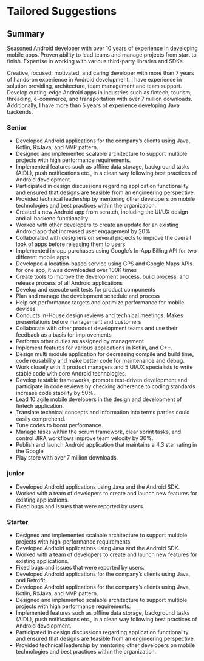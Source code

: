 # Tailored Suggestions

## Summary

Seasoned Android developer with over 10 years of experience in developing mobile apps. Proven ability to lead teams and manage projects from start to finish. Expertise in working with various third-party libraries and SDKs.


Creative, focused, motivated, and caring developer with more than 7 years of hands-on experience in Android development. I
have experience in solution providing, architecture, team management and team support. Develop cutting-edge Android apps in
industries such as fintech, tourism, threading, e-commerce, and transportation with over 7 million downloads. Additionally, I have
more than 5 years of experience developing Java backends.



### Senior
- Developed Android applications for the company’s clients using Java, Kotlin, RxJava, and MVP pattern.
- Designed and implemented scalable architecture to support multiple projects with high performance requirements.
- Implemented features such as offline data storage, background tasks (AIDL), push notifications etc., in a clean way following best practices of Android development.
- Participated in design discussions regarding application functionality and ensured that designs are feasible from an engineering perspective.
- Provided technical leadership by mentoring other developers on mobile technologies and best practices within the organization.
- Created a new Android app from scratch, including the UI/UX design and all backend functionality
- Worked with other developers to create an update for an existing Android app that increased user engagement by 20%
- Collaborated with designers on several projects to improve the overall look of apps before releasing them to users
- Implemented in-app purchases using Google’s In-App Billing API for two different mobile apps
- Developed a location-based service using GPS and Google Maps APIs for one app; it was downloaded over 100K times
- Create tools to improve the development process, build process, and release process of all Android applications
- Develop and execute unit tests for product components
- Plan and manage the development schedule and process
- Help set performance targets and optimize performance for mobile devices
- Conducts in-House design reviews and technical meetings. Makes presentations before management and customers
- Collaborate with other product development teams and use their feedback as a basis for improvements
- Performs other duties as assigned by management
- Implement features for various applications in Kotlin, and C++.
- Design multi module application for decreasing compile and build time, code reusability
  and make better code for maintenance and debug.
- Work closely with 4 product managers and 5 UI/UX specialists to write stable code
  with core Android technologies.
- Develop testable frameworks, promote test-driven development and participate in
 code reviews by checking adherence to coding standards increase code stability by
 50%.
- Lead 10 agile mobile developers in the design and development of fintech application.
- Translate technical concepts and information into terms parties could easily
 comprehend.
- Tune codes to boost performance.
- Manage tasks within the scrum framework, clear sprint tasks, and control JIRA
 workflows improve team velocity by 30%.
- Publish and launch Android application that maintains a 4.3 star rating in the Google
- Play store with over 7 million downloads.

### junior
- Developed Android applications using Java and the Android SDK.
- Worked with a team of developers to create and launch new features for existing applications.
- Fixed bugs and issues that were reported by users.

### Starter
-	Designed and implemented scalable architecture to support multiple projects with high-performance requirements.
-	Developed Android applications using Java and the Android SDK.
-	Worked with a team of developers to create and launch new features for existing applications.
-	Fixed bugs and issues that were reported by users.
-	Developed Android applications for the company’s clients using Java, and Retrofit.
- Developed Android applications for the company’s clients using Java, Kotlin, RxJava, and MVP pattern.
- Designed and implemented scalable architecture to support multiple projects with high performance requirements.
- Implemented features such as offline data storage, background tasks (AIDL), push notifications etc., in a clean way following best practices of Android development.
- Participated in design discussions regarding application functionality and ensured that designs are feasible from an engineering perspective.
- Provided technical leadership by mentoring other developers on mobile technologies and best practices within the organization.
